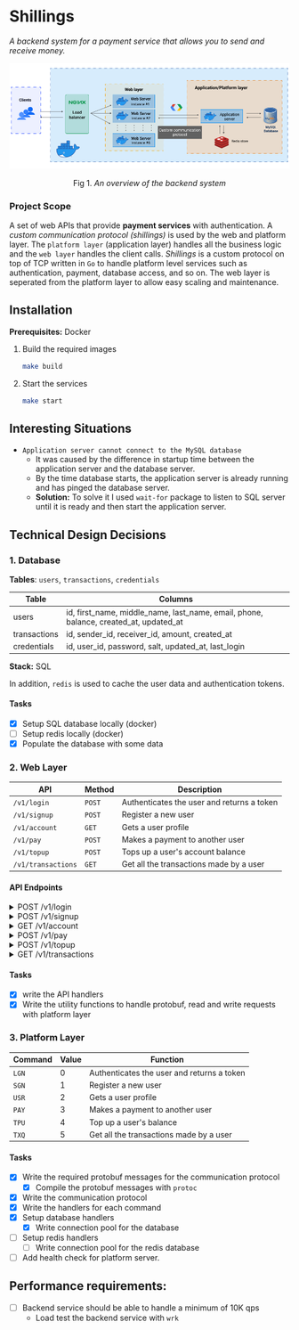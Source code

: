 # Shillings

_A backend system for a payment service that allows you to send and receive money._

<p align="center">
    <img src="assets/overview.png" />
    <p align="center">Fig 1. <i>An overview of the backend system</i></p>
</p>

### Project Scope

A set of web APIs that provide **payment services** with authentication. A _custom communication protocol (shillings)_ is used by the web and platform layer. The `platform layer` (application layer) handles all the business logic and the `web layer` handles the client calls. _Shillings_ is a custom protocol on top of TCP written in `Go` to handle platform level services such as authentication, payment, database access, and so on. The web layer is seperated from the platform layer to allow easy scaling and maintenance.

## Installation

**Prerequisites:** Docker

1. Build the required images

    ```bash
    make build
    ```

2. Start the services
    ```bash
    make start
    ```

## Interesting Situations

-   `Application server cannot connect to the MySQL database`
    -   It was caused by the difference in startup time between the application server and the database server.
    -   By the time database starts, the application server is already running and has pinged the database server.
    -   **Solution:** To solve it I used `wait-for` package to listen to SQL server until it is ready and then start the application server.

## Technical Design Decisions

### 1. Database

**Tables**: `users`, `transactions`, `credentials`

| Table        | Columns                                                                               |
| ------------ | ------------------------------------------------------------------------------------- |
| users        | id, first_name, middle_name, last_name, email, phone, balance, created_at, updated_at |
| transactions | id, sender_id, receiver_id, amount, created_at                                        |
| credentials  | id, user_id, password, salt, updated_at, last_login                                   |

**Stack:** SQL

In addition, `redis` is used to cache the user data and authentication tokens.

#### **Tasks**

-   [x] Setup SQL database locally (docker)
-   [ ] Setup redis locally (docker)
-   [x] Populate the database with some data

### 2. Web Layer

| API                | Method | Description                                |
| ------------------ | ------ | ------------------------------------------ |
| `/v1/login`        | `POST` | Authenticates the user and returns a token |
| `/v1/signup`       | `POST` | Register a new user                        |
| `/v1/account`      | `GET`  | Gets a user profile                        |
| `/v1/pay`          | `POST` | Makes a payment to another user            |
| `/v1/topup`        | `POST` | Tops up a user's account balance           |
| `/v1/transactions` | `GET`  | Get all the transactions made by a user    |

#### **API Endpoints**

<details>
<summary>POST /v1/login</summary>

Request body:

```json
{
    "email": " <email>",
    "password": " <password>"
}
```

Response:

```json
{
    "status": {
        "code": " <code>",
        "message": " <message>"
    }
}
```

</details>

<details>
<summary>POST /v1/signup</summary>

Request body:

```json
{
    "first_name": " <first_name>",
    "middle_name": " <middle_name>",
    "last_name": " <last_name>",
    "email": " <email>",
    "phone": " <phone>",
    "password": " <password>"
}
```

Response:

```json
{
    "status": {
        "code": " <code>",
        "message": " <message>"
    }
}
```

</details>

<details>
<summary>GET /v1/account</summary>

Response:

```json
{
    "user": {
        "id": " <id>",
        "first_name": " <first_name>",
        "middle_name": " <middle_name>",
        "last_name": " <last_name>",
        "email": " <email>",
        "phone": " <phone>",
        "balance": " <balance>",
        "created_at": " <created_at>",
        "updated_at": " <updated_at>"
    },
    "status": {
        "code": " <code>",
        "message": " <message>"
    }
}
```

</details>

<details>
<summary>POST /v1/pay</summary>

Request body:

```json
{
    "receiver_email": "<receiver_email>",
    "amount": " <amount>"
}
```

Response:

```json
{
    "transaction_id": "<transaction_id>",
    "status": {
        "code": " <code>",
        "message": " <message>"
    }
}
```

</details>

<details>
<summary>POST /v1/topup</summary>

Request body:

```json
{
    "amount": " <amount>"
}
```

Response:

```json
{
    "status": {
        "code": " <code>",
        "message": " <message>"
    }
}
```

</details>

<details>
<summary>GET /v1/transactions</summary>

Response:

```json
{
    "transactions": [
        {
            "id": " <id>",
            "sender_email": " <sender_email>",
            "receiver_email": " <receiver_email>",
            "amount": " <amount>",
            "created_at": " <created_at>"
        }
    ],
    "status": {
        "code": " <code>",
        "message": " <message>"
    }
}
```

</details>

#### **Tasks**

-   [x] write the API handlers
-   [x] Write the utility functions to handle protobuf, read and write requests with platform layer

### 3. Platform Layer

| Command | Value | Function                                   |
| ------- | ----- | ------------------------------------------ |
| `LGN`   | 0     | Authenticates the user and returns a token |
| `SGN`   | 1     | Register a new user                        |
| `USR`   | 2     | Gets a user profile                        |
| `PAY`   | 3     | Makes a payment to another user            |
| `TPU`   | 4     | Top up a user's balance                    |
| `TXQ`   | 5     | Get all the transactions made by a user    |

#### **Tasks**

-   [x] Write the required protobuf messages for the communication protocol
    -   [x] Compile the protobuf messages with `protoc`
-   [x] Write the communication protocol
-   [x] Write the handlers for each command
-   [x] Setup database handlers
    -   [x] Write connection pool for the database
-   [ ] Setup redis handlers
    -   [ ] Write connection pool for the redis database
-   [ ] Add health check for platform server.

## Performance requirements:

-   [ ] Backend service should be able to handle a minimum of 10K qps
    -   Load test the backend service with `wrk`
